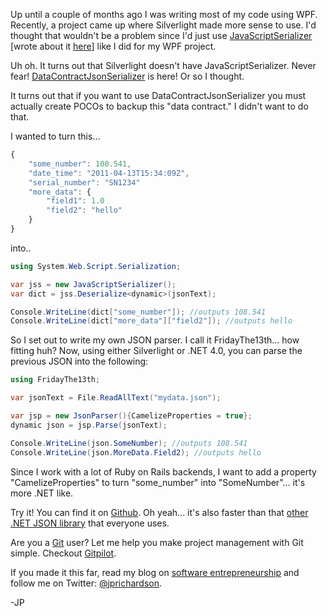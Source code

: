 <!--
author: JP Richardson
publish: Thu Aug 11 2011 19:01:33 GMT-0500 (CDT)
status: publish
type: post
link: https://procbits.wordpress.com/2011/08/11/fridaythe13th-the-best-json-parser-for-silverlight-and-net/
tags: C#, Silverlight, WPF
slug: 2011/08/11/fridaythe13th-the-best-json-parser-for-silverlight-and-net
title: FridayThe13th the Best JSON Parser for Silverlight and C#/.NET
-->



Up until a couple of months ago I was writing most of my code using WPF.
Recently, a project came up where Silverlight made more sense to use.
I'd thought that wouldn't be a problem since I'd just use
[JavaScriptSerializer](http://msdn.microsoft.com/en-us/library/system.web.script.serialization.javascriptserializer.aspx)
[wrote about it
[here](http://procbits.com/2011/04/21/quick-json-serializationdeserialization-in-c/ "here")]
like I did for my WPF project.

Uh oh. It turns out that Silverlight doesn't have JavaScriptSerializer.
Never fear!
[DataContractJsonSerializer](http://msdn.microsoft.com/en-us/library/system.runtime.serialization.json.datacontractjsonserializer(v=VS.95).aspx)
is here! Or so I thought.

It turns out that if you want to use DataContractJsonSerializer you must
actually create POCOs to backup this "data contract." I didn't want to
do that.

I wanted to turn this...

```javascript
{
    "some_number": 108.541,
    "date_time": "2011-04-13T15:34:09Z",
    "serial_number": "SN1234"
    "more_data": {
        "field1": 1.0
        "field2": "hello"
    }
}
```

into..

```csharp
using System.Web.Script.Serialization;

var jss = new JavaScriptSerializer();
var dict = jss.Deserialize<dynamic>(jsonText);

Console.WriteLine(dict["some_number"]); //outputs 108.541
Console.WriteLine(dict["more_data"]["field2"]); //outputs hello
```

So I set out to write my own JSON parser. I call it FridayThe13th... how
fitting huh? Now, using either Silverlight or .NET 4.0, you can parse
the previous JSON into the following:

```csharp
using FridayThe13th;

var jsonText = File.ReadAllText("mydata.json");

var jsp = new JsonParser(){CamelizeProperties = true};
dynamic json = jsp.Parse(jsonText);

Console.WriteLine(json.SomeNumber); //outputs 108.541
Console.WriteLine(json.MoreData.Field2); //outputs hello
```

Since I work with a lot of Ruby on Rails backends, I want to add a
property "CamelizeProperties" to turn "some\_number" into
"SomeNumber"... it's more .NET like.

Try it! You can find it on
[Github](https://github.com/jprichardson/FridayThe13th). Oh yeah... it's
also faster than that [other .NET JSON
library](http://json.codeplex.com/) that everyone uses.

Are you a [Git](http://gitpilot.com) user? Let me help you make project
management with Git simple. Checkout [Gitpilot](http://gitpilot.com).

If you made it this far, read my blog on [software
entrepreneurship](http://techneur.com) and follow me on Twitter:
[@jprichardson](http://twitter.com/jprichardson).

-JP
